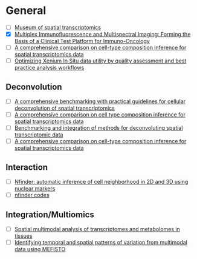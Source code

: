 # General
- [ ] [Museum of spatial transcriptomics](https://www.nature.com/articles/s41592-022-01409-2)  
- [x] [Multiplex Immunofluorescence and Multispectral Imaging: Forming the Basis of a Clinical Test Platform for Immuno-Oncology](https://www.frontiersin.org/articles/10.3389/fmolb.2021.674747/full)
- [ ] [A comprehensive comparison on cell-type composition inference for spatial transcriptomics data](https://pubmed.ncbi.nlm.nih.gov/35753702/)
- [ ] [Optimizing Xenium In Situ data utility by quality assessment and best practice analysis workflows](https://www.biorxiv.org/content/10.1101/2023.02.13.528102v1)
## Deconvolution 
- [ ] [A comprehensive benchmarking with practical guidelines for cellular deconvolution of spatial transcriptomics](https://www.nature.com/articles/s41467-023-37168-7)
- [ ] [A comprehensive comparison on cell type composition inference for spatial transcriptomics data](https://www.biorxiv.org/content/10.1101/2022.02.20.481171v1.full.pdf)
- [ ] [Benchmarking and integration of methods for deconvoluting spatial transcriptomic data](https://academic.oup.com/bioinformatics/article/39/1/btac805/6900924)
- [ ] [A comprehensive comparison on cell-type composition inference for spatial transcriptomics data](https://www.ncbi.nlm.nih.gov/pmc/articles/PMC9294426/)
## Interaction  
- [ ] [Nfinder: automatic inference of cell neighborhood in 2D and 3D using nuclear markers](https://bmcbioinformatics.biomedcentral.com/articles/10.1186/s12859-023-05284-2)
- [ ] [nfinder codes](https://github.com/santi-rodriguez/nfinder)  
## Integration/Multiomics
- [ ] [Spatial multimodal analysis of transcriptomes and metabolomes in tissues](https://www.nature.com/articles/s41587-023-01937-y)
- [ ] [Identifying temporal and spatial patterns of variation from multimodal data using MEFISTO](https://www.nature.com/articles/s41592-021-01343-9)
